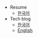 - Resume
  - [한국어](https://about.hoseung.me)
- Tech blog
  - [한국어](https://blog.hoseung.me)
  - [English](https://blog.hoseung.me/en)
